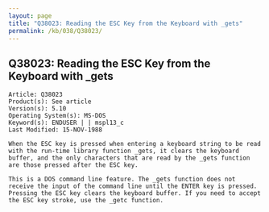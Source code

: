 ```yaml
---
layout: page
title: "Q38023: Reading the ESC Key from the Keyboard with _gets"
permalink: /kb/038/Q38023/
---
```


## Q38023: Reading the ESC Key from the Keyboard with _gets

	Article: Q38023
	Product(s): See article
	Version(s): 5.10
	Operating System(s): MS-DOS
	Keyword(s): ENDUSER | | mspl13_c
	Last Modified: 15-NOV-1988
	
	When the ESC key is pressed when entering a keyboard string to be read
	with the run-time library function _gets, it clears the keyboard
	buffer, and the only characters that are read by the _gets function
	are those pressed after the ESC key.
	
	This is a DOS command line feature. The _gets function does not
	receive the input of the command line until the ENTER key is pressed.
	Pressing the ESC key clears the keyboard buffer. If you need to accept
	the ESC key stroke, use the _getc function.

